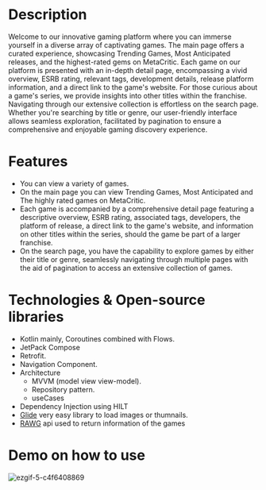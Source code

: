 # Description 
Welcome to our innovative gaming platform where you can immerse yourself in a diverse array of captivating games. The main page offers a curated experience, showcasing Trending Games, Most Anticipated releases, and the highest-rated gems on MetaCritic. Each game on our platform is presented with an in-depth detail page, encompassing a vivid overview, ESRB rating, relevant tags, development details, release platform information, and a direct link to the game's website. For those curious about a game's series, we provide insights into other titles within the franchise. Navigating through our extensive collection is effortless on the search page. Whether you're searching by title or genre, our user-friendly interface allows seamless exploration, facilitated by pagination to ensure a comprehensive and enjoyable gaming discovery experience.

# Features
* You can view a variety of games.
* On the main page you can view Trending Games, Most Anticipated and The highly rated games on MetaCritic.
* Each game is accompanied by a comprehensive detail page featuring a descriptive overview, ESRB rating, associated tags, developers, the platform of release, a direct link to the game's website,
 and information on other titles within the series, should the game be part of a larger franchise.
* On the search page, you have the capability to explore games by either their title or genre, seamlessly navigating through multiple pages with the aid of pagination to access an extensive collection of games.

# Technologies & Open-source libraries
* Kotlin mainly, Coroutines combined with Flows.
* JetPack Compose
* Retrofit.
* Navigation Component.
* Architecture
  - MVVM (model view view-model).
  - Repository pattern.
  - useCases
* Dependency Injection using HILT
* [Glide](https://github.com/bumptech/glide) very easy library to load images or thumnails.
* [RAWG](https://rawg.io/apidocs) api used to return information of the games

# Demo on how to use
![ezgif-5-c4f6408869](https://github.com/AbdallahHassanN/Game-Journal/assets/81488210/69f20499-2df6-47d6-8a28-6ea75f7d29d9)


